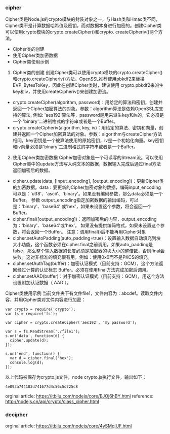 
### cipher
Cipher类是Node.js的crypto模块的封装对象之一，与Hash类和Hmac类不同，Cipher类不是计算数据哈希值及密钥，而对数据本身进行加密的。创建Cipher类可以使用crypto模块的crypto.createCipher()和crypto. createCipheriv()两个方法。

- Cipher类的创建
- 使用Cipher类加密数据
- Cipher类使用示例

1. Cipher类的创建
创建Cipher类可以使用crypto模块的crypto.createCipher()和crypto.createCipheriv()方法。OpenSSL推荐使用pbkdf2来替换EVP_BytesToKey，因此在创建Cipher类时，建议使用 crypto.pbkdf2来派生key和iv，并使用createCipheriv()来创建加密流。

- crypto.createCipher(algorithm, password)：用给定的算法和密钥，创建并返回一个Cipher加密算法的对象。参数：algorithm算法是依赖OpenSSL库支持的算法, 例如: 'aes192'算法等，password是用来派生key和iv的，它必须是一个 'binary'二进制格式的字符串或者是一个Buffer。
- crypto.createCipheriv(algorithm, key, iv)：用给定的算法、密钥和向量，创建并返回一个Cipher加密算法的对象。参数：algorithm与createCipher方法相同，key密钥是一个被算法使用的原始密钥，iv是一个初始化向量。key密钥和iv向量必须是'binary'二进制格式的字符串或者是一个Buffer。

2. 使用Cipher类加密数据
Cipher加密对象是一个可读写的Stream流。可以使用Cipher类中的update方法写入纯文本的数据，数据输入完成后通过final方法返回加密后的数据。

- cipher.update(data, [input_encoding], [output_encoding])：更新Cipher类的加密数据。data：要更新的Cipher加密对象的数据，编码input_encoding可以是：'utf8'、'ascii'、'binary'。如果没有编码参数，那么data必须是一个Buffer。
参数 output_encoding指定加密数据的输出编码，可以是：'binary'、'base64' 或'hex'，如果未设置这个参数，将会返回一个Buffer。
- cipher.final([output_encoding])：返回加密后的内容，output_encoding为：'binary'、'base64'或'hex'。 如果没有提供编码格式，如果未设置这个参数，将会返回一个Buffer。
注意：调用final()后不能再用Cipher对象
- cipher.setAutoPadding(auto_padding=true)：设置输入数据自动填充到块大小功能，这个函数必须在cipher.final之前调用。如果auto_padding是false，那么整个输入数据的长度必须是加密器的块大小的整倍数，否则final会失败。这对非标准的填充很有用，例如：使用0x0而不是PKCS的填充。
- cipher.setAuthTag(buffer)：加密认证模式（目前支持：GCM），这个方法返回经过计算的认证标志 Buffer。必须在使用final方法完成加密后调用。
- cipher.setAAD(buffer)：对于加密认证模式（目前支持：GCM），用这个方法设置附加认证数据（ AAD ）。

Cipher类使用示例
当前文件夹下有文件file1，文件内容为：abcdef。读取文件内容，并用Cipher类对文件内容进行加密：
```
var crypto = require('crypto');
var fs = require('fs');

var cipher = crypto.createCipher('aes192', 'my password');

var s = fs.ReadStream('./file1');
s.on('data', function(d) {
  cipher.update(d);
});

s.on('end', function() {
  var d = cipher.final('hex');
  console.log(d);
});
```
以上代码被保存为crypto.js文件，node crypto.js执行文件，输出如下：
```
4e093a744183d741677d4c56c5d725c8
```

orginal article: https://itbilu.com/nodejs/core/EJOj6hBY.html
reference: http://nodejs.cn/api/crypto/class_cipher.html
### decipher
orginal article: https://itbilu.com/nodejs/core/4ySMqlUF.html
